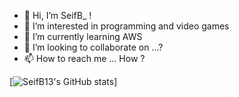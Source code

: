 - 👋 Hi, I’m SeifB_ !
- 👀 I’m interested in programming and video games
- 🌱 I’m currently learning AWS
- 💞️ I’m looking to collaborate on ...?
- 📫 How to reach me ... How ?

<!---
SeifB13/SeifB13 is a ✨ special ✨ repository because its `README.md` (this file) appears on your GitHub profile.
You can click the Preview link to take a look at your changes.
--->

[![SeifB13's GitHub stats](https://github-readme-stats-perso.vercel.app/api?username=SeifB13&show_icons=true&hide_border=true)]

